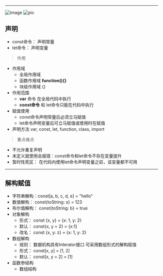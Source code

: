 ----
![image](https://github.com/Tuple-list/JavaScript-Study/blob/master/pic/mountains-1412683.svg)
![pic](https://img.shields.io/badge/lable-study-brightgreen)

## 声明
+ const命令：  声明常量  
+ let命令：  声明变量  
> 作用  
 + 作用域
   - 全局作用域 
   - 函数作用域 **function(){}**  
   - 块级作用域 {}  
 + 作用范围 
   - **var** 命令 在全局代码中执行 
   - **const命令** 和 let命令只能在代码中执行 
 + 赋值使用 
   - const命令声明常量后必须立马赋值 
   - let命令声明变量后可立马赋值或使用时在赋值 
 + 声明方法 
   var, const, let, function,  class, import  
 > 重点难点 
 
 + 不允许重复声明  
 + 未定义就使用会报错：const命令和let命令不存在变量提升 
 + 暂时性死区： 在代码内使用let命令声明变量之前，该变量都不可用 
 ----
 
 ## 解构赋值  
 
   + 字符串解构：const[a, b, c, d, e] = "hello" 
   + 数值解构： const{toString: s} = 123 
   + 布尔值解构： const{toString: b} = true 
   + 对象解构 
     - 形式：  const {x, y} = {x: 1, y: 2}  
     - 默认：  const{x, y = 2} = {x:1} 
     - 改名：  const {x, y: z} = {x: 1, y: 2}
   + 数组解构 
     - 规则： 数据机构具有Interator接口 可采用数组形式的解构赋值 
     - 形式： const[x, y] = [1, 2] 
     - 默认： const[x, y = 2] = [1] 
   + 函数参结构 
     - 数组结构
     
     
